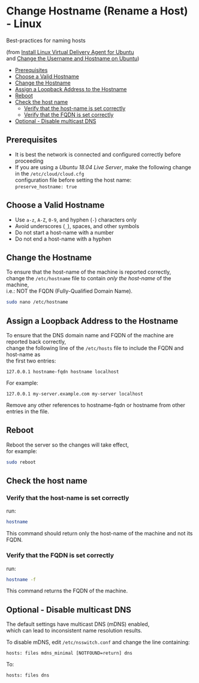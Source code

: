 # Change Hostname (Rename a Host) - Linux <!-- omit in toc -->

Best-practices for naming hosts

(from [Install Linux Virtual Delivery Agent for Ubuntu](https://docs.citrix.com/en-us/linux-virtual-delivery-agent/current-release/installation-overview/ubuntu.html) \
and [Change the Username and Hostname on Ubuntu](https://hepeng.me/changing-username-and-hostname-on-ubuntu/))

- [Prerequisites](#prerequisites)
- [Choose a Valid Hostname](#choose-a-valid-hostname)
- [Change the Hostname](#change-the-hostname)
- [Assign a Loopback Address to the Hostname](#assign-a-loopback-address-to-the-hostname)
- [Reboot](#reboot)
- [Check the host name](#check-the-host-name)
  - [Verify that the host-name is set correctly](#verify-that-the-host-name-is-set-correctly)
  - [Verify that the FQDN is set correctly](#verify-that-the-fqdn-is-set-correctly)
- [Optional - Disable multicast DNS](#optional---disable-multicast-dns)

## Prerequisites

- It is best the network is connected and configured correctly before proceeding
- If you are using a _Ubuntu 18.04 Live Server_, make the following change in the `/etc/cloud/cloud.cfg`\
    configuration file before setting the host name:\
    `preserve_hostname: true`

## Choose a Valid Hostname

- Use `a-z`, `A-Z`, `0-9`, and hyphen (`-`) characters only
- Avoid underscores (`_`), spaces, and other symbols
- Do not start a host-name with a number
- Do not end a host-name with a hyphen

## Change the Hostname

To ensure that the host-name of the machine is reported correctly,\
change the `/etc/hostname` file to contain _only the host-name_ of the machine,\
i.e.: NOT the FQDN (Fully-Qualified Domain Name).

```bash
sudo nano /etc/hostname
```

## Assign a Loopback Address to the Hostname

To ensure that the DNS domain name and FQDN of the machine are reported back correctly,\
change the following line of the `/etc/hosts` file to include the FQDN and host-name as\
the first two entries:

```
127.0.0.1 hostname-fqdn hostname localhost
```

For example:

```
127.0.0.1 my-server.example.com my-server localhost
```

Remove any other references to hostname-fqdn or hostname from other entries in the file.

## Reboot

Reboot the server so the changes will take effect,\
for example:

```bash
sudo reboot
```

## Check the host name

### Verify that the host-name is set correctly

run:

```bash
hostname
```

This command should return only the host-name of the machine and not its FQDN.

### Verify that the FQDN is set correctly

run:

```bash
hostname -f
```

This command returns the FQDN of the machine.

## Optional - Disable multicast DNS

The default settings have multicast DNS (mDNS) enabled,\
which can lead to inconsistent name resolution results.

To disable mDNS, edit `/etc/nsswitch.conf` and change the line containing:

```text
hosts: files mdns_minimal [NOTFOUND=return] dns
```

To:

```text
hosts: files dns
```
